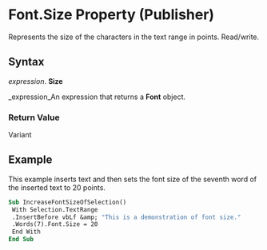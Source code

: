 
# Font.Size Property (Publisher)

Represents the size of the characters in the text range in points. Read/write.


## Syntax

 _expression_. **Size**

 _expression_An expression that returns a  **Font** object.


### Return Value

Variant


## Example

This example inserts text and then sets the font size of the seventh word of the inserted text to 20 points.


```vb
Sub IncreaseFontSizeOfSelection() 
 With Selection.TextRange 
 .InsertBefore vbLf &amp; "This is a demonstration of font size." 
 .Words(7).Font.Size = 20 
 End With 
End Sub 

```

